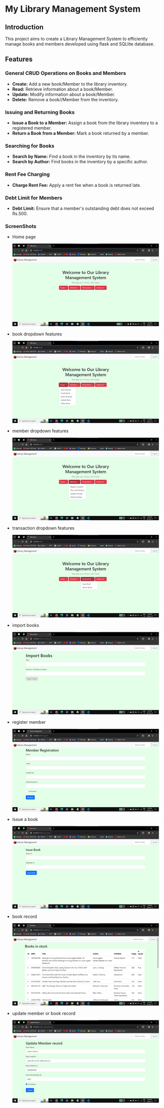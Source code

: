 # My Library Management System

## Introduction

This project aims to create a Library Management System to efficiently manage books and members developed using flask and SQLlite database.

## Features

### General CRUD Operations on Books and Members

- **Create:** Add a new book/Member to the library inventory.
- **Read:** Retrieve information about a book/Member.
- **Update:** Modify information about a book/Member.
- **Delete:** Remove a book//Member from the inventory.
  
### Issuing and Returning Books

- **Issue a Book to a Member:** Assign a book from the library inventory to a registered member.
- **Return a Book from a Member:** Mark a book returned by a member.

### Searching for Books

- **Search by Name:** Find a book in the inventory by its name.
- **Search by Author:** Find books in the inventory by a specific author.

### Rent Fee Charging

- **Charge Rent Fee:** Apply a rent fee when a book is returned late.

### Debt Limit for Members

- **Debt Limit:** Ensure that a member's outstanding debt does not exceed Rs.500.


### ScreenShots
* Home page
  <p align="center">
   <img src=static\images\image.png>
  </p>
* book dropdown features
  <p align="center">
   <img src=static\images\book_.png>
  </p>
* member dropdown features
  <p align="center">
   <img src=static\images\member.png>
  </p>
* transaction dropdown features
  <p align="center">
   <img src=static\images\transaction.png>
  </p>
* import books
  <p align="center">
   <img src=static\images\import_book.png>
  </p>
* register member
  <p align="center">
   <img src=static\images\member_register.png>
  </p>
* Issue a book 
  <p align="center">
   <img src=static\images\book_issue.png>
  </p>
* book record
  <p align="center">
   <img src=static\images\book_record.png>
  </p>
* update member or book record
  <p align="center">
   <img src=static\images\update.png>
  </p>
